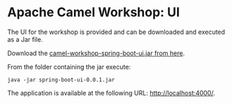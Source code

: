 # Apache Camel Workshop: UI

The UI for the workshop is provided and can be downloaded and executed as a Jar file.

Download the [camel-workshop-spring-boot-ui.jar from here](https://github.com/nicolaferraro/camel-workshop/releases/download/v0.0.1/spring-boot-ui-0.0.1.jar).

From the folder containing the jar execute:

```
java -jar spring-boot-ui-0.0.1.jar 
```

The application is available at the following URL: [http://localhost:4000/](http://localhost:4000/).